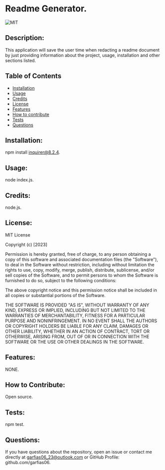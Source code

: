 # Readme Generator.

  ![MIT](https://img.shields.io/badge/LICENSE-MIT-blue)

  ## Description:
  This application will save the user time when redacting a readme document by just providing information about the project, usage, installation and other sections listed.

  ## Table of Contents
  - [Installation](#installation)
  - [Usage](#usage)
  - [Credits](#credits)
  - [License](#license)
  - [Features](#features)
  - [How to contribute](#how-to-contribute)
  - [Tests](#tests)
  - [Questions](#questions)

  ## Installation:
  npm install inquirer@8.2.4.

  ## Usage:
  node index.js.

  ## Credits:
  node.js.

  ## License:
  MIT License

Copyright (c) [2023] 

Permission is hereby granted, free of charge, to any person obtaining a copy
of this software and associated documentation files (the "Software"), to deal
in the Software without restriction, including without limitation the rights
to use, copy, modify, merge, publish, distribute, sublicense, and/or sell
copies of the Software, and to permit persons to whom the Software is
furnished to do so, subject to the following conditions:

The above copyright notice and this permission notice shall be included in all
copies or substantial portions of the Software.

THE SOFTWARE IS PROVIDED "AS IS", WITHOUT WARRANTY OF ANY KIND, EXPRESS OR
IMPLIED, INCLUDING BUT NOT LIMITED TO THE WARRANTIES OF MERCHANTABILITY,
FITNESS FOR A PARTICULAR PURPOSE AND NONINFRINGEMENT. IN NO EVENT SHALL THE
AUTHORS OR COPYRIGHT HOLDERS BE LIABLE FOR ANY CLAIM, DAMAGES OR OTHER
LIABILITY, WHETHER IN AN ACTION OF CONTRACT, TORT OR OTHERWISE, ARISING FROM,
OUT OF OR IN CONNECTION WITH THE SOFTWARE OR THE USE OR OTHER DEALINGS IN THE
SOFTWARE.

  ## Features:
  NONE.

  ## How to Contribute:
  Open source.

  ## Tests:
  npm test.

  ## Questions:
  If you have questions about the repository, open an issue or contact me directly at garfias06_23@outlook.com or GitHub Profile: github.com/garfias06.